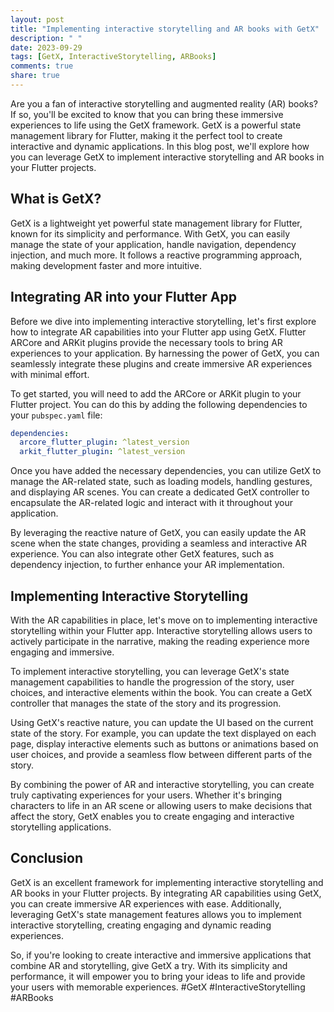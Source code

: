 ```yaml
---
layout: post
title: "Implementing interactive storytelling and AR books with GetX"
description: " "
date: 2023-09-29
tags: [GetX, InteractiveStorytelling, ARBooks]
comments: true
share: true
---
```


Are you a fan of interactive storytelling and augmented reality (AR) books? If so, you'll be excited to know that you can bring these immersive experiences to life using the GetX framework. GetX is a powerful state management library for Flutter, making it the perfect tool to create interactive and dynamic applications. In this blog post, we'll explore how you can leverage GetX to implement interactive storytelling and AR books in your Flutter projects.

## What is GetX?

GetX is a lightweight yet powerful state management library for Flutter, known for its simplicity and performance. With GetX, you can easily manage the state of your application, handle navigation, dependency injection, and much more. It follows a reactive programming approach, making development faster and more intuitive.

## Integrating AR into your Flutter App

Before we dive into implementing interactive storytelling, let's first explore how to integrate AR capabilities into your Flutter app using GetX. Flutter ARCore and ARKit plugins provide the necessary tools to bring AR experiences to your application. By harnessing the power of GetX, you can seamlessly integrate these plugins and create immersive AR experiences with minimal effort.

To get started, you will need to add the ARCore or ARKit plugin to your Flutter project. You can do this by adding the following dependencies to your `pubspec.yaml` file:

```yaml
dependencies:
  arcore_flutter_plugin: ^latest_version
  arkit_flutter_plugin: ^latest_version
```

Once you have added the necessary dependencies, you can utilize GetX to manage the AR-related state, such as loading models, handling gestures, and displaying AR scenes. You can create a dedicated GetX controller to encapsulate the AR-related logic and interact with it throughout your application.

By leveraging the reactive nature of GetX, you can easily update the AR scene when the state changes, providing a seamless and interactive AR experience. You can also integrate other GetX features, such as dependency injection, to further enhance your AR implementation.

## Implementing Interactive Storytelling

With the AR capabilities in place, let's move on to implementing interactive storytelling within your Flutter app. Interactive storytelling allows users to actively participate in the narrative, making the reading experience more engaging and immersive.

To implement interactive storytelling, you can leverage GetX's state management capabilities to handle the progression of the story, user choices, and interactive elements within the book. You can create a GetX controller that manages the state of the story and its progression.

Using GetX's reactive nature, you can update the UI based on the current state of the story. For example, you can update the text displayed on each page, display interactive elements such as buttons or animations based on user choices, and provide a seamless flow between different parts of the story.

By combining the power of AR and interactive storytelling, you can create truly captivating experiences for your users. Whether it's bringing characters to life in an AR scene or allowing users to make decisions that affect the story, GetX enables you to create engaging and interactive storytelling applications.

## Conclusion

GetX is an excellent framework for implementing interactive storytelling and AR books in your Flutter projects. By integrating AR capabilities using GetX, you can create immersive AR experiences with ease. Additionally, leveraging GetX's state management features allows you to implement interactive storytelling, creating engaging and dynamic reading experiences.

So, if you're looking to create interactive and immersive applications that combine AR and storytelling, give GetX a try. With its simplicity and performance, it will empower you to bring your ideas to life and provide your users with memorable experiences. #GetX #InteractiveStorytelling #ARBooks